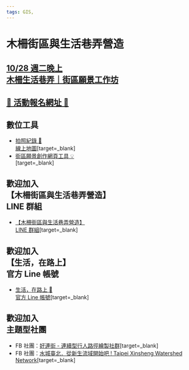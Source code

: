 ```yaml
---
tags: GIS,
---
```


# 木柵街區與生活巷弄營造

## [10/28 週二晚上<br>木柵生活巷弄｜街區願景工作坊](https://g0v.hackmd.io/xNqbDRerT4O9sxXJpLiLcg?view)

## [🚩 活動報名網址 🚩](https://forms.gle/GBfciXmiUDF5G5HC6)

## 數位工具
- [拍照紀錄 📸<br>線上地圖](https://commutag.agawork.tw/dataset?id=6542020c38c282460799aa4d)[target=_blank]
- [街區願景創作網頁工具 💡<br>](https://collage.collective.tw/)[target=_blank]

## 歡迎加入<br>【木柵街區與生活巷弄營造】<br>LINE 群組
- [【木柵街區與生活巷弄營造】<br>LINE 群組](https://line.me/ti/g2/WielIhilXkDYyvCpu8hzLFU4djZjlfgIh5aCcw?utm_source=invitation&utm_medium=link_copy&utm_campaign=default)[target=_blank]

## 歡迎加入<br>【生活，在路上】<br>官方 Line 帳號
- [生活，在路上 📢<br>官方 Line 帳號](https://lin.ee/dsHdkrs)[target=_blank]

## 歡迎加入<br>主題型社團
- FB 社團：[好連街 - 連續型行人路徑繪製社群](https://www.facebook.com/groups/474536628587982)[target=_blank]
- FB 社團：[水城臺北．從新生流域開始吧 ! Taipei Xinsheng Watershed Network](https://www.facebook.com/groups/582154450196478)[target=_blank]
